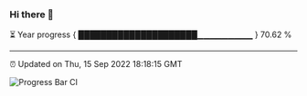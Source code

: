 ### Hi there 👋

⏳ Year progress { █████████████████████▁▁▁▁▁▁▁▁▁ } 70.62 %

---

⏰ Updated on Thu, 15 Sep 2022 18:18:15 GMT

![Progress Bar CI](https://github.com/liununu/liununu/workflows/Progress%20Bar%20CI/badge.svg)
